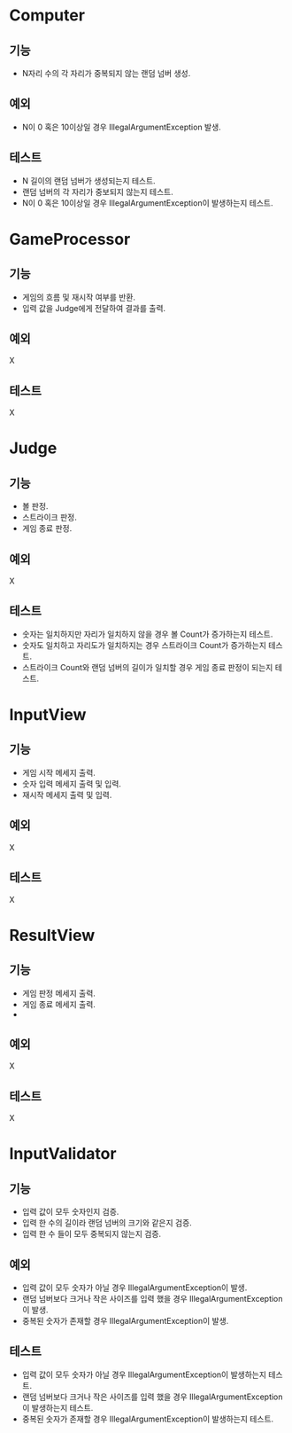 # Computer
## 기능
- N자리 수의 각 자리가 중복되지 않는 랜덤 넘버 생성.

## 예외
- N이 0 혹은 10이상일 경우 IllegalArgumentException 발생.

## 테스트
- N 길이의 랜덤 넘버가 생성되는지 테스트.
- 랜덤 넘버의 각 자리가 중보되지 않는지 테스트.
- N이 0 혹은 10이상일 경우 IllegalArgumentException이 발생하는지 테스트.

# GameProcessor
## 기능
- 게임의 흐름 및 재시작 여부를 반환.
- 입력 값을 Judge에게 전달하여 결과를 출력.
## 예외
X
## 테스트
X

# Judge
## 기능
- 볼 판정.
- 스트라이크 판정.
- 게임 종료 판정.
## 예외
X
## 테스트
- 숫자는 일치하지만 자리가 일치하지 않을 경우 볼 Count가 증가하는지 테스트.
- 숫자도 일치하고 자리도가 일치하지는 경우 스트라이크 Count가 증가하는지 테스트.
- 스트라이크 Count와 랜덤 넘버의 길이가 일치할 경우 게임 종료 판정이 되는지 테스트.

# InputView
## 기능
- 게임 시작 메세지 출력.
- 숫자 입력 메세지 출력 및 입력.
- 재시작 메세지 출력 및 입력.

## 예외
X
## 테스트
X

# ResultView
## 기능
- 게임 판정 메세지 출력.
- 게임 종료 메세지 출력.
- 
## 예외
X
## 테스트
X

# InputValidator
## 기능
- 입력 값이 모두 숫자인지 검증.
- 입력 한 수의 길이라 랜덤 넘버의 크기와 같은지 검증.
- 입력 한 수 들이 모두 중복되지 않는지 검증.

## 예외
- 입력 값이 모두 숫자가 아닐 경우 IllegalArgumentException이 발생.
- 랜덤 넘버보다 크거나 작은 사이즈를 입력 했을 경우 IllegalArgumentException이 발생.
- 중복된 숫자가 존재할 경우 IllegalArgumentException이 발생.

## 테스트
- 입력 값이 모두 숫자가 아닐 경우 IllegalArgumentException이 발생하는지 테스트.
- 랜덤 넘버보다 크거나 작은 사이즈를 입력 했을 경우 IllegalArgumentException이 발생하는지 테스트.
- 중복된 숫자가 존재할 경우 IllegalArgumentException이 발생하는지 테스트.